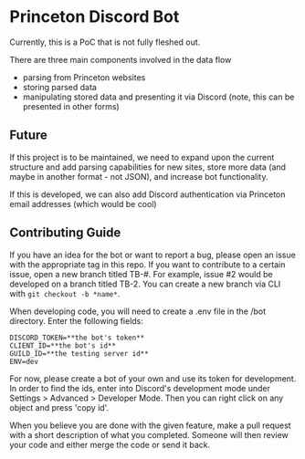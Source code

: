 # Princeton Discord Bot

Currently, this is a PoC that is not fully fleshed out.

There are three main components involved in the data flow

- parsing from Princeton websites
- storing parsed data
- manipulating stored data and presenting it via Discord (note, this can be presented in other forms)

## Future

If this project is to be maintained, we need to expand upon the current structure and add parsing capabilities for new sites, store more data (and maybe in another format - not JSON), and increase bot functionality.

If this is developed, we can also add Discord authentication via Princeton email addresses (which would be cool)

## Contributing Guide

If you have an idea for the bot or want to report a bug, please open an issue with the appropriate tag in this repo. If you want to contribute to a certain issue, open a new branch titled TB-#. For example, issue #2 would be developed on a branch titled TB-2. You can create a new branch via CLI with `git checkout -b *name*`.

When developing code, you will need to create a .env file in the /bot directory. Enter the following fields:

```env
DISCORD_TOKEN=**the bot's token**
CLIENT_ID=**the bot's id**
GUILD_ID=**the testing server id**
ENV=dev
```

For now, please create a bot of your own and use its token for development. In order to find the ids, enter into Discord's development mode under Settings > Advanced > Developer Mode. Then you can right click on any object and press 'copy id'.

When you believe you are done with the given feature, make a pull request with a short description of what you completed. Someone will then review your code and either merge the code or send it back.
